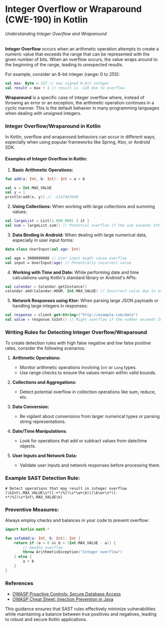 # Integer Overflow or Wraparound (CWE-190) in Kotlin

###### Understanding Integer Overflow and Wraparound

**Integer Overflow** occurs when an arithmetic operation attempts to create a numeric value that exceeds the range that can be represented with the given number of bits. When an overflow occurs, the value wraps around to the beginning of the range, leading to unexpected results.

For example, consider an 8-bit integer (range: 0 to 255):
```kotlin
val max: Byte = 127 // max signed 8-bit integer
val result = max + 1 // result is -128 due to overflow
```

**Wraparound** is a specific case of integer overflow where, instead of throwing an error or an exception, the arithmetic operation continues in a cyclic manner. This is the default behavior in many programming languages when dealing with unsigned integers.

### Integer Overflow/Wraparound in Kotlin

In Kotlin, overflow and wraparound behaviors can occur in different ways, especially when using popular frameworks like Spring, Ktor, or Android SDK.

#### Examples of Integer Overflow in Kotlin:

1. **Basic Arithmetic Operations:**
```kotlin
fun add(a: Int, b: Int): Int = a + b

val x = Int.MAX_VALUE
val y = 1
println(add(x, y)) // -2147483648
```

2. **Using Collections:**
When working with large collections and summing values:
```kotlin
val largeList = List(1_000_000) { it }
val sum = largeList.sum() // Potential overflow if the sum exceeds Int.MAX_VALUE
```

3. **Data Binding in Android:**
When dealing with large numerical data, especially in user input forms:
```kotlin
data class UserInput(val age: Int)

val age = 3000000000 // User input might cause overflow
val input = UserInput(age) // Potentially incorrect value
```

4. **Working with Time and Date:**
While performing date and time calculations using Kotlin's standard library or Android's APIs:
```kotlin
val calendar = Calendar.getInstance()
calendar.add(Calendar.HOUR, Int.MAX_VALUE) // Incorrect value due to overflow
```

5. **Network Responses using Ktor:**
When parsing large JSON payloads or handling large integers in responses:
```kotlin
val response = client.get<String>("http://example.com/data")
val value = response.toInt() // Might overflow if the number exceeds Int.MAX_VALUE
```

### Writing Rules for Detecting Integer Overflow/Wraparound

To create detection rules with high false negative and low false positive rates, consider the following scenarios:

1. **Arithmetic Operations:**
   - Monitor arithmetic operations involving `Int` or `Long` types. 
   - Use range checks to ensure the values remain within valid bounds.

2. **Collections and Aggregations:**
   - Detect potential overflow in collection operations like sum, reduce, etc.

3. **Data Conversion:**
   - Be vigilant about conversions from larger numerical types or parsing string representations.

4. **Date/Time Manipulations:**
   - Look for operations that add or subtract values from date/time objects.

5. **User Inputs and Network Data:**
   - Validate user inputs and network responses before processing them.

### Example SAST Detection Rule:

```regex
# Detect operations that may result in integer overflow
(\bInt\.MAX_VALUE\s*([-+*/%])\s*\w+\b)|(\b\w+\s*([-+*/%])\s*Int\.MAX_VALUE\b)
```

### Preventive Measures:

Always employ checks and balances in your code to prevent overflow:
```kotlin
import kotlin.math.*

fun safeAdd(a: Int, b: Int): Int {
    return if (a > 0 && b > (Int.MAX_VALUE - a)) {
        // Handle overflow
        throw ArithmeticException("Integer overflow")
    } else {
        a + b
    }
}
```

### References
- [OWASP Proactive Controls: Secure Database Access](https://owasp.org/www-project-proactive-controls/v3/en/c3-secure-database)
- [OWASP Cheat Sheet: Injection Prevention in Java](https://cheatsheetseries.owasp.org/cheatsheets/Injection_Prevention_Cheat_Sheet_in_Java.html)

This guidance ensures that SAST rules effectively minimize vulnerabilities while maintaining a balance between true positives and negatives, leading to robust and secure Kotlin applications.